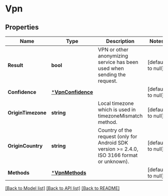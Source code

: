 # Vpn

## Properties
Name | Type | Description | Notes
------------ | ------------- | ------------- | -------------
**Result** | **bool** | VPN or other anonymizing service has been used when sending the request. | [default to null]
**Confidence** | [***VpnConfidence**](VPNConfidence.md) |  | [default to null]
**OriginTimezone** | **string** | Local timezone which is used in timezoneMismatch method. | [default to null]
**OriginCountry** | **string** | Country of the request (only for Android SDK version >= 2.4.0, ISO 3166 format or unknown). | [default to null]
**Methods** | [***VpnMethods**](VPNMethods.md) |  | [default to null]

[[Back to Model list]](../README.md#documentation-for-models) [[Back to API list]](../README.md#documentation-for-api-endpoints) [[Back to README]](../README.md)


